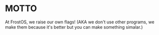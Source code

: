 MOTTO
=======

At FrostOS, we raise our own flags! (AKA we don't use other programs, we make them because it's better but you can make something simalar.)
